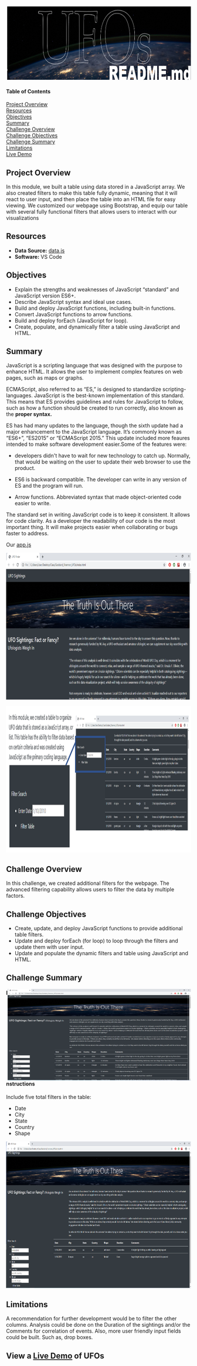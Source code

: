 <p align="center">
  <img width="900" height="200" src="/pics/header.png">
</p>  

#### Table of Contents

[Project Overview](#project-overview)  
[Resources](#resources)  
[Objectives](#objectives)  
[Summary](#summary)  
[Challenge Overview](#challenge-overview)  
[Challenge Objectives](#challenge-objectives)  
[Challenge Summary](#challenge-summary)  
[Limitations](#limitations)  
[Live Demo](https://shannon-goddard.github.io/Goddard_Shannon_UFOs/)


## Project Overview
In this module, we built a table using data stored in a JavaScript array. We also created filters to make this table fully dynamic, meaning that it will react to user input, and then place the table into an HTML file for easy viewing.
We customized our webpage using Bootstrap, and equip our table with several fully functional filters that allows users to interact with our visualizations  

## Resources  
- **Data Source:** [data.js](/static/js/data.js) 
- **Software:** VS Code

## Objectives  
- Explain the strengths and weaknesses of JavaScript “standard” and JavaScript version ES6+. 
- Describe JavaScript syntax and ideal use cases. 
- Build and deploy JavaScript functions, including built-in functions. 
- Convert JavaScript functions to arrow functions. 
- Build and deploy forEach (JavaScript for loop). 
- Create, populate, and dynamically filter a table using JavaScript and HTML.  

## Summary  
JavaScript is a scripting language that was designed with the purpose to enhance HTML. It allows the user to implement complex features on web pages, such as maps or graphs. 

ECMAScript, also referred to as “ES,” is designed to standardize scripting-languages. JavaScript is the best-known implementation of this standard. This means that ES provides guidelines and rules for JavaScript to follow, such as how a function should be created to run correctly, also known as the **proper syntax.**  
  
ES has had many updates to the language, though the sixth update had a major enhancement to the JavaScript language. It’s commonly known as “ES6+”, “ES2015” or “ECMAScript 2015.” This update included more feaures intended to make software development easier.Some of the features were:  

- developers didn't have to wait for new technology to catch up. Normally, that would be waiting on the user to update their web browser to use the product.  

- ES6 is backward compatible. The developer can write in any version of ES and the program will run.

- Arrow functions. Abbreviated syntax that made object-oriented code easier to write.  
  
The standard set in writing JavaScript code is to keep it consistent. It allows for code clarity. As a developer the readability of our code is the most important thing. It will make projects easier when collaborating or bugs faster to address.

Our [app.js](/static/js/app.js)
<p align="center">
  <img width="900" height="400" src="/pics/webpage.png">
</p>
<p align="center">
  <img width="900" height="400" src="/pics/filter.png">
</p>  

## Challenge Overview
In this challenge, we created additional filters for the webpage. The advanced filtering capability allows users to filter the data by multiple factors.  

## Challenge Objectives  
- Create, update, and deploy JavaScript functions to provide additional table filters.
- Update and deploy forEach (for loop) to loop through the filters and update them with user input.
- Update and populate the dynamic filters and table using JavaScript and HTML.  

## Challenge Summary  
<img align="right" width="500" height="250" src="/pics/challenge1.png">

#### Instructions  
Include five total filters in the table:
- Date
- City
- State
- Country
- Shape  

<p align="center">
  <img width="900" height="400" src="/pics/challenge2.png">
</p>  

## Limitations  
A recommendation for further development would be to filter the other columns. Analysis could be done on the Duration of the sightings and/or the Comments for correlation of events. Also, more user friendly input fields could be built. Such as, drop boxes.  

## View a [Live Demo](https://shannon-goddard.github.io/Goddard_Shannon_UFOs/) of UFOs
